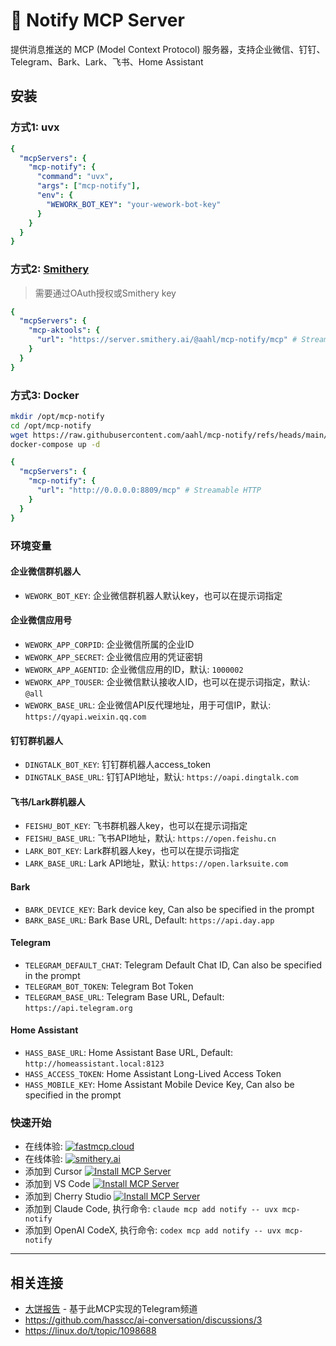 # 💬 Notify MCP Server

<!-- mcp-name: io.github.aahl/mcp-notify -->
<!-- [![MCP Badge](https://lobehub.com/badge/mcp/aahl-mcp-notify)](https://lobehub.com/mcp/aahl-mcp-notify) -->

提供消息推送的 MCP (Model Context Protocol) 服务器，支持企业微信、钉钉、Telegram、Bark、Lark、飞书、Home Assistant


## 安装

### 方式1: uvx
```yaml
{
  "mcpServers": {
    "mcp-notify": {
      "command": "uvx",
      "args": ["mcp-notify"],
      "env": {
        "WEWORK_BOT_KEY": "your-wework-bot-key"
      }
    }
  }
}
```

### 方式2: [Smithery](https://smithery.ai/server/@aahl/mcp-notify)
> 需要通过OAuth授权或Smithery key

```yaml
{
  "mcpServers": {
    "mcp-aktools": {
      "url": "https://server.smithery.ai/@aahl/mcp-notify/mcp" # Streamable HTTP
    }
  }
}
```

### 方式3: Docker
```bash
mkdir /opt/mcp-notify
cd /opt/mcp-notify
wget https://raw.githubusercontent.com/aahl/mcp-notify/refs/heads/main/docker-compose.yml
docker-compose up -d
```
```yaml
{
  "mcpServers": {
    "mcp-notify": {
      "url": "http://0.0.0.0:8809/mcp" # Streamable HTTP
    }
  }
}
```


### 环境变量

#### 企业微信群机器人
- `WEWORK_BOT_KEY`: 企业微信群机器人默认key，也可以在提示词指定

#### 企业微信应用号
- `WEWORK_APP_CORPID`: 企业微信所属的企业ID
- `WEWORK_APP_SECRET`: 企业微信应用的凭证密钥
- `WEWORK_APP_AGENTID`: 企业微信应用的ID，默认: `1000002`
- `WEWORK_APP_TOUSER`: 企业微信默认接收人ID，也可以在提示词指定，默认: `@all`
- `WEWORK_BASE_URL`: 企业微信API反代理地址，用于可信IP，默认: `https://qyapi.weixin.qq.com`

#### 钉钉群机器人
- `DINGTALK_BOT_KEY`: 钉钉群机器人access_token
- `DINGTALK_BASE_URL`: 钉钉API地址，默认: `https://oapi.dingtalk.com`

#### 飞书/Lark群机器人
- `FEISHU_BOT_KEY`: 飞书群机器人key，也可以在提示词指定
- `FEISHU_BASE_URL`: 飞书API地址，默认: `https://open.feishu.cn`
- `LARK_BOT_KEY`: Lark群机器人key，也可以在提示词指定
- `LARK_BASE_URL`: Lark API地址，默认: `https://open.larksuite.com`

#### Bark
- `BARK_DEVICE_KEY`: Bark device key, Can also be specified in the prompt
- `BARK_BASE_URL`: Bark Base URL, Default: `https://api.day.app`

#### Telegram
- `TELEGRAM_DEFAULT_CHAT`: Telegram Default Chat ID, Can also be specified in the prompt
- `TELEGRAM_BOT_TOKEN`: Telegram Bot Token
- `TELEGRAM_BASE_URL`: Telegram Base URL, Default: `https://api.telegram.org`

#### Home Assistant
- `HASS_BASE_URL`: Home Assistant Base URL, Default: `http://homeassistant.local:8123`
- `HASS_ACCESS_TOKEN`: Home Assistant Long-Lived Access Token
- `HASS_MOBILE_KEY`: Home Assistant Mobile Device Key, Can also be specified in the prompt


### 快速开始
- 在线体验: [![fastmcp.cloud](https://img.shields.io/badge/Cloud-+?label=FastMCP)](https://fastmcp.cloud/xiaomi/notify/chat)
- 在线体验: [![smithery.ai](https://smithery.ai/badge/@aahl/mcp-notify)](https://smithery.ai/server/@aahl/mcp-notify)
- 添加到 Cursor [![Install MCP Server](https://cursor.com/deeplink/mcp-install-dark.svg)](https://cursor.com/zh/install-mcp?name=notify&config=eyJjb21tYW5kIjoidXZ4IiwiYXJncyI6WyJtY3Atbm90aWZ5Il19)
- 添加到 VS Code [![Install MCP Server](https://img.shields.io/badge/VS_Code-+?label=Add+MCP+Server&color=0098FF)](https://insiders.vscode.dev/redirect?url=vscode:mcp/install%3F%7B%22name%22%3A%22notify%22%2C%22command%22%3A%22uvx%22%2C%22args%22%3A%5B%22mcp-notify%22%5D%7D)
- 添加到 Cherry Studio [![Install MCP Server](https://img.shields.io/badge/Cherry_Studio-+?label=Add+MCP+Server&color=FF5F5F)](https://gitee.com/link?target=cherrystudio%3A%2F%2Fmcp%2Finstall%3Fservers%3DeyJtY3BTZXJ2ZXJzIjp7Im5vdGlmeSI6eyJjb21tYW5kIjoidXZ4IiwiYXJncyI6WyJtY3Atbm90aWZ5Il19fX0%3D)
- 添加到 Claude Code, 执行命令: `claude mcp add notify -- uvx mcp-notify`
- 添加到 OpenAI CodeX, 执行命令: `codex mcp add notify -- uvx mcp-notify`

------

## 相关连接
- [大饼报告](https://t.me/s/mcpBtc) - 基于此MCP实现的Telegram频道
- https://github.com/hasscc/ai-conversation/discussions/3
- https://linux.do/t/topic/1098688
